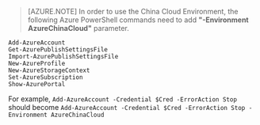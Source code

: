 > [AZURE.NOTE]
> In order to use the China Cloud Environment, the following Azure PowerShell commands need to add **"-Environment AzureChinaCloud"** parameter.
> 
	Add-AzureAccount
	Get-AzurePublishSettingsFile
	Import-AzurePublishSettingsFile
	New-AzureProfile
	New-AzureStorageContext
	Set-AzureSubscription
	Show-AzurePortal
For example, `Add-AzureAccount -Credential $Cred -ErrorAction Stop` should become `Add-AzureAccount -Credential $Cred -ErrorAction Stop -Environment AzureChinaCloud`
> 
